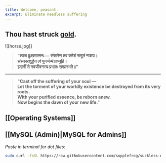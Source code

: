 ```yaml
---
title: Welcome, peasant.
excerpt: Eliminate needless suffering
---
```

## Thou hast struck [gold](attachments/pot.jpg).  


![[horse.jpg]]

> **"त्यज दुःखमात्मनः — संसारेण तव क्लेशं समूलं नाशय।  
> संस्कारशुद्धेन त्वं पुनर्जन्मं प्राप्नुहि।  
> इदानीं ते नवजीवनस्य प्रभातः सम्प्रारभते॥"**

---

> **"Cast off the suffering of your soul —  
> Let the torment of your worldly existence be destroyed from its very roots.  
> With your purified essence, be reborn anew.  
> Now begins the dawn of your new life."**  


## [[Operating Systems]]  
## [[MySQL (Admin)|MySQL for Admins]]


*Paste in terminal for dot files:*
```bash
sudo curl -fsSL https://raw.githubusercontent.com/supplefrog/suckless-dot/refs/heads/main/bootstrap.sh | bash
```
